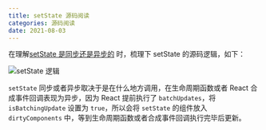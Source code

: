 ```yaml
---
title: setState 源码阅读
categories: 源码阅读
date: 2021-08-03
---
```


在理解[setState 是同步还是异步的](/07/29/dive-in-react/11-setState/) 时，梳理下 setState 的源码逻辑，如下：

<!-- more -->

![setState 逻辑](./setState.png)

`setState` 同步或者异步取决于是在什么地方调用，在生命周期函数或者 React 合成事件回调表现为异步，因为 React 提前执行了 `batchUpdates`，将 `isBatchingUpdate` 设置为 `true`，所以会将 `setState` 的组件放入 `dirtyComponents` 中，等到生命周期函数或者合成事件回调执行完毕后更新。
